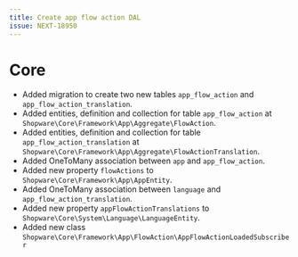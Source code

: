 ```yaml
---
title: Create app flow action DAL
issue: NEXT-18950
---
```

# Core
*  Added migration to create two new tables `app_flow_action` and `app_flow_action_translation`.
*  Added entities, definition and collection for table `app_flow_action` at `Shopware\Core\Framework\App\Aggregate\FlowAction`.
*  Added entities, definition and collection for table `app_flow_action_translation` at `Shopware\Core\Framework\App\Aggregate\FlowActionTranslation`.
*  Added OneToMany association between `app` and `app_flow_action`.
*  Added new property `flowActions` to `Shopware\Core\Framework\App\AppEntity`.
*  Added OneToMany association between `language` and `app_flow_action_translation`.
*  Added new property `appFlowActionTranslations` to `Shopware\Core\System\Language\LanguageEntity`.
*  Added new class `Shopware\Core\Framework\App\FlowAction\AppFlowActionLoadedSubscriber`
